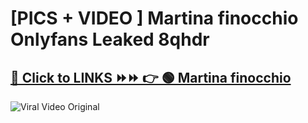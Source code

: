 
 # [PICS + VIDEO ] Martina finocchio Onlyfans Leaked 8qhdr

## <h2><a href="https://clipsfans.com/Martina_finocchio&ref=git">🔗 Click to LINKS ⏩⏩ 👉 🟢 Martina finocchio </a></h2>

<a href="https://clipsfans.com/Martina_finocchio&ref=git" rel="nofollow" data-target="animated-image.originalLink"><img src="https://i.ibb.co.com/xMMVF88/686577567.gif" alt="Viral Video Original" style="max-width: 100%; display: inline-block;" data-target="animated-image.originalImage"></a>

